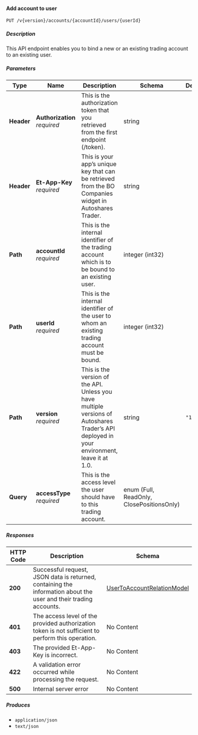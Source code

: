 
<a name="internalaccounts_addaccounttouser"></a>
#### Add account to user
```
PUT /v{version}/accounts/{accountId}/users/{userId}
```


##### Description
This API endpoint enables you to bind a new or an existing trading account to an existing user.


##### Parameters

|Type|Name|Description|Schema|Default|
|---|---|---|---|---|
|**Header**|**Authorization**  <br>*required*|This is the authorization token that you retrieved from the first endpoint (/token).|string||
|**Header**|**Et-App-Key**  <br>*required*|This is your app’s unique key that can be retrieved from the BO Companies widget in Autoshares Trader.|string||
|**Path**|**accountId**  <br>*required*|This is the internal identifier of the trading account which is to be bound to an existing user.|integer (int32)||
|**Path**|**userId**  <br>*required*|This is the internal identifier of the user to whom an existing trading account must be bound.|integer (int32)||
|**Path**|**version**  <br>*required*|This is the version of the API. Unless you have multiple versions of Autoshares Trader’s API deployed in your environment, leave it at 1.0.|string|`"1"`|
|**Query**|**accessType**  <br>*required*|This is the access level the user should have to this trading account.|enum (Full, ReadOnly, ClosePositionsOnly)||


##### Responses

|HTTP Code|Description|Schema|
|---|---|---|
|**200**|Successful request, JSON data is returned, containing the information about the user and their trading accounts.|[UserToAccountRelationModel](#usertoaccountrelationmodel)|
|**401**|The access level of the provided authorization token is not sufficient to perform this operation.|No Content|
|**403**|The provided Et-App-Key is incorrect.|No Content|
|**422**|A validation error occurred while processing the request.|No Content|
|**500**|Internal server error|No Content|


##### Produces

* `application/json`
* `text/json`



